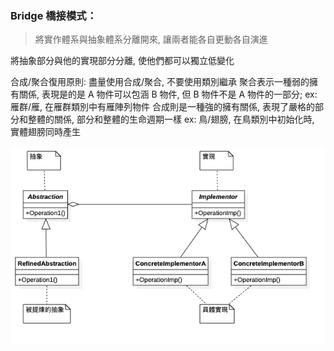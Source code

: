 ### Bridge 橋接模式：
> 將實作體系與抽象體系分離開來, 讓兩者能各自更動各自演進

將抽象部分與他的實現部分分離, 使他們都可以獨立低變化

合成/聚合復用原則: 盡量使用合成/聚合, 不要使用類別繼承
聚合表示一種弱的擁有關係, 表現是的是 A 物件可以包涵 B 物件,
但 B 物件不是 A 物件的一部分;
ex: 雁群/雁, 在雁群類別中有雁陣列物件
合成則是一種強的擁有關係, 表現了嚴格的部分和整體的關係, 部分和整體的生命週期一樣
ex: 鳥/翅膀, 在鳥類別中初始化時, 實體翅膀同時產生

![UML](https://github.com/kimi0230/DesignPatternGolang/blob/master/UML/Bridge.png?raw=true)